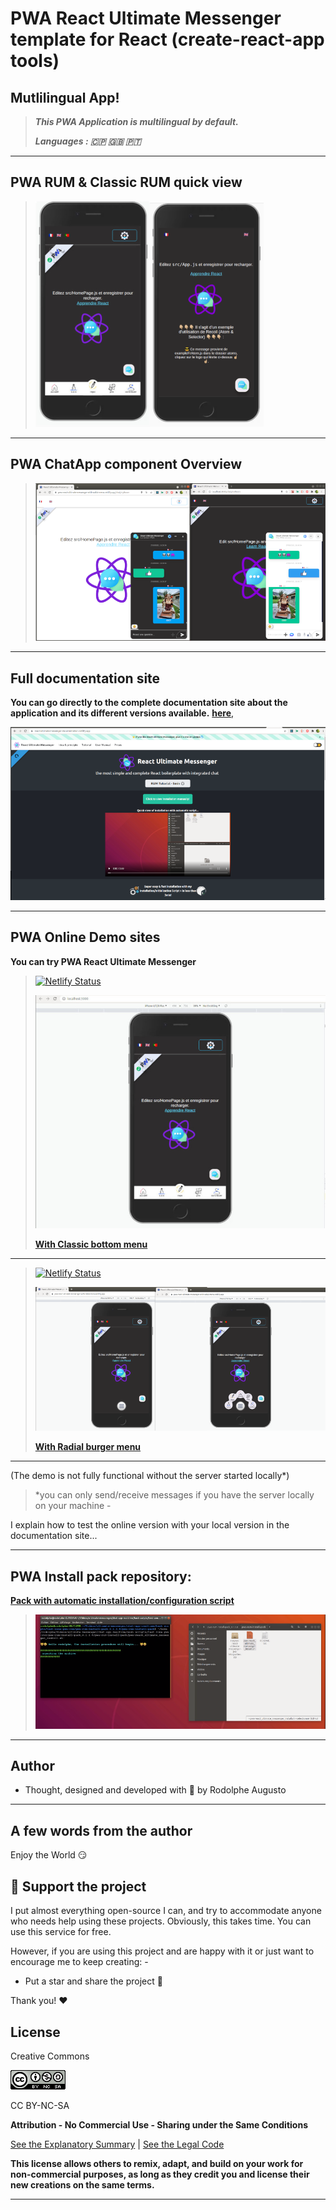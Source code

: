 # PWA React Ultimate Messenger template for React (create-react-app tools)

## Mutlilingual App!

> ***This PWA Application is multilingual by default.***
>
>***Languages :  🇨🇵 🇬🇧 🇵🇹***

---

## PWA RUM & Classic RUM quick view
>![RUM PWA](demo/all-version.png)

---

## PWA ChatApp component Overview

>![RUM PWA](demo/step3.png)

---

## Full documentation site

**You can go directly to the complete documentation site about the application and its different versions available.** **[here](https://react-ultimate-messenger-documentation.netlify.app/docs/pwa-version/pwa-version-installation)**,

![RUM Documentation](demo/documentation.png)

---

## PWA Online Demo sites

**You can try PWA React Ultimate Messenger**

>[![Netlify Status](https://api.netlify.com/api/v1/badges/7ac91b45-6bc1-4080-916b-14930b8531e7/deploy-status)](https://app.netlify.com/sites/pwa-react-ultimate-messenger-with-bottom-menu/deploys)
>
> ![RUM PWA](demo/with-bottom.jpg)
>
> **[With Classic bottom menu](https://pwa-react-ultimate-messenger-with-bottom-menu.netlify.app/)**

---

>[![Netlify Status](https://api.netlify.com/api/v1/badges/4406e47e-82d8-4e21-8a87-732a2fa35e4d/deploy-status)](https://app.netlify.com/sites/pwa-react-ultimate-messenger-with-radial-menu/deploys)
>
> ![RUM PWA](demo/radial.png)
>
> **[With Radial burger menu](https://pwa-react-ultimate-messenger-with-radial-menu.netlify.app/)**

---

(The demo is not fully functional without the server started locally*)


> *you can only send/receive messages if you have the server locally on your machine -

 I explain how to test the online version with your local version in the documentation site...

 ---

## PWA Install pack repository:
**[Pack with automatic installation/configuration script](https://github.com/rodolphe37/pwa-rum-install-pack)**
>![RUM Install script](demo/step5.png)

---

## Author

- Thought, designed and developed with :purple_heart: by Rodolphe Augusto

---

## A few words from the author

Enjoy the World :smirk:


## :sparkling_heart: Support the project

I put almost everything open-source I can, and try to accommodate anyone who needs help using these projects. Obviously,
this takes time. You can use this service for free.

However, if you are using this project and are happy with it or just want to encourage me to keep creating: -

- Put a star and share the project :rocket:

Thank you! :heart:


## License

Creative Commons

![logoCC](demo/88x31.png)

CC BY-NC-SA

**Attribution - No Commercial Use - Sharing under the Same Conditions**

[See the Explanatory Summary](https://creativecommons.org/licenses/by-nc-sa/4.0/) | [See the Legal Code](https://creativecommons.org/licenses/by-nc-sa/4.0/legalcode)

**This license allows others to remix, adapt, and build on your work for non-commercial purposes, as long as they credit you and license their new creations on the same terms.**

---
